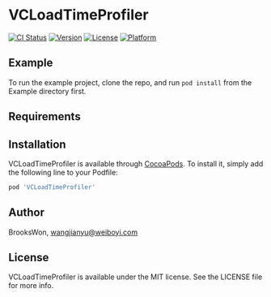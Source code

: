 # VCLoadTimeProfiler

[![CI Status](https://img.shields.io/travis/BrooksWon/VCLoadTimeProfiler.svg?style=flat)](https://travis-ci.org/BrooksWon/VCLoadTimeProfiler)
[![Version](https://img.shields.io/cocoapods/v/VCLoadTimeProfiler.svg?style=flat)](https://cocoapods.org/pods/VCLoadTimeProfiler)
[![License](https://img.shields.io/cocoapods/l/VCLoadTimeProfiler.svg?style=flat)](https://cocoapods.org/pods/VCLoadTimeProfiler)
[![Platform](https://img.shields.io/cocoapods/p/VCLoadTimeProfiler.svg?style=flat)](https://cocoapods.org/pods/VCLoadTimeProfiler)

## Example

To run the example project, clone the repo, and run `pod install` from the Example directory first.

## Requirements

## Installation

VCLoadTimeProfiler is available through [CocoaPods](https://cocoapods.org). To install
it, simply add the following line to your Podfile:

```ruby
pod 'VCLoadTimeProfiler'
```

## Author

BrooksWon, wangjianyu@weiboyi.com

## License

VCLoadTimeProfiler is available under the MIT license. See the LICENSE file for more info.
